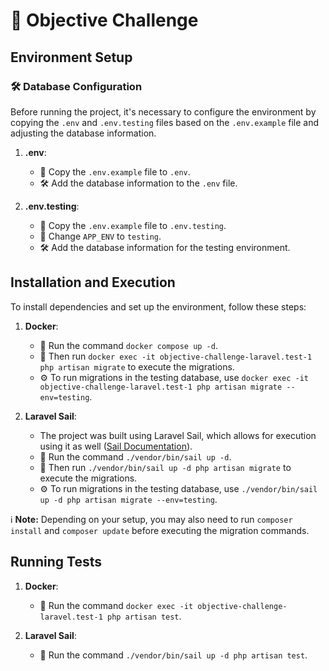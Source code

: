 # 🚀 Objective Challenge

## Environment Setup

### 🛠️ Database Configuration

Before running the project, it's necessary to configure the environment by copying the `.env` and `.env.testing` files based on the `.env.example` file and adjusting the database information.

1. **.env**:

    - 📝 Copy the `.env.example` file to `.env`.
    - 🛠️ Add the database information to the `.env` file.

2. **.env.testing**:
    - 📝 Copy the `.env.example` file to `.env.testing`.
    - 🔄 Change `APP_ENV` to `testing`.
    - 🛠️ Add the database information for the testing environment.

## Installation and Execution

To install dependencies and set up the environment, follow these steps:

1. **Docker**:

    - 🐳 Run the command `docker compose up -d`.
    - 🚀 Then run `docker exec -it objective-challenge-laravel.test-1 php artisan migrate` to execute the migrations.
    - ⚙️ To run migrations in the testing database, use `docker exec -it objective-challenge-laravel.test-1 php artisan migrate --env=testing`.

2. **Laravel Sail**:
    - The project was built using Laravel Sail, which allows for execution using it as well ([Sail Documentation](https://laravel.com/docs/11.x/sail)).
    - 🐳 Run the command `./vendor/bin/sail up -d`.
    - 🚀 Then run `./vendor/bin/sail up -d php artisan migrate` to execute the migrations.
    - ⚙️ To run migrations in the testing database, use `./vendor/bin/sail up -d php artisan migrate --env=testing`.

ℹ️ **Note:** Depending on your setup, you may also need to run `composer install` and `composer update` before executing the migration commands.

## Running Tests

1. **Docker**:

    - 🧪 Run the command `docker exec -it objective-challenge-laravel.test-1 php artisan test`.

2. **Laravel Sail**:
    - 🧪 Run the command `./vendor/bin/sail up -d php artisan test`.
